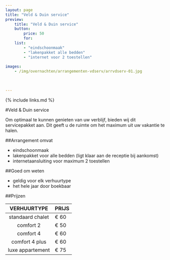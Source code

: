```yaml
---
layout: page
title: "Veld & Duin service"
preview: 
    title: "Veld & Duin service"
    button:
        price: 50
        for: 
    list:
        - "eindschoonmaak"
        - "lakenpakket alle bedden"
        - "internet voor 2 toestellen"
        
images:
    - /img/overnachten/arrangementen-vdserv/arrvdserv-01.jpg
    
    
    
---
```


{% include links.md %}


#Veld & Duin service

Om optimaal te kunnen genieten van uw verblijf, bieden wij dit servicepakket aan. Dit geeft u de ruimte om het maximum uit uw vakantie te halen.

##Arrangement omvat
- eindschoonmaak
- lakenpakket voor alle bedden (ligt klaar aan de receptie bij aankomst)
- internetaansluiting voor maximum 2 toestellen


##Goed om weten
- geldig voor elk verhuurtype
- het hele jaar door boekbaar


##Prijzen

VERHUURTYPE         | PRIJS
:------------------:|:-----------
standaard chalet    |€ 60                
comfort 2           |€ 50                
comfort 4           |€ 60         
comfort 4 plus      |€ 60  
luxe appartement    |€ 75         
        




